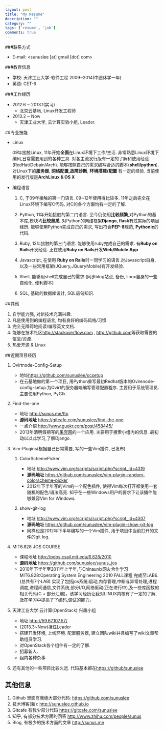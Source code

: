 ```yaml
---
layout: post
title: "My Resume"
description: ""
category: ""
tags: ['resume', 'job']
comments: true
---
```



###联系方式
* E-mail: <sunuslee [at] gmail [dot] com>

###教育信息
* 学校: 天津工业大学-软件工程 2009~2014(中途休学一年)
* 英语: CET-6

###工作经历
* 2012.6 ~ 2013.1(实习)
    * 北京云基地, Linux开发工程师
* 2013.2 ~ Now
    * 天津工业大学, 云计算实验小组, Leader.


##专业技能
    
* Linux

    09年接触Linux, 11年开始**全面**在Linux环境下工作/生活. 非常熟悉Linux环境下编码,日常需要用到的各种工具. 对各主流发行版有一定的了解和使用经验(RedHat/Debain/Arch). 能够按照自己的需求编写合适的脚本(**shell/python**). 对Linux下的**服务器**, **网络配置,故障诊断**, **环境搭建/配置** 有一定的经验. 当前使用的发行版是**ArchLinux & OS X**

* 编程语言
    1. C, 于09年接触的第一门语言. 09~12年使用得比较多. 11年之后完全在Linux环境下编写C代码, 对C的各个方面均有一定的了解.

    2. Python, 11年开始接触的第二门语言. 至今仍使用**比较频繁**,对Python的基本库,模块均**比较熟悉**. 对Python的网络框架**Django, flask**有过实际的项目经历. 能够使用Python完成自己的需求, 写出符合**PEP-8**规范, **Pythonic**的代码.

    3. Ruby, 12年接触的第三门语言. 能够使用ruby完成自己的需求. 有**Ruby on Rails**开发经验. 正在使用**Ruby on Rails**开发**Web/Mobile App**

    4. Javascript, 在使用 **Ruby on Rails**时一同学习的语言.对Javascript自身,以及一些常用框架(JQuery,JQueryMobile)有开发经验.

    5. Shell, 能够用shell完成自己的需求.(同步blog站点, 备份, linux自身的一些自动化, 便利脚本)

    6. SQL, 基础的数据库设计, SQL语句知识.

##其他
1. 自学能力强, 对新技术充满兴趣.
2. 凡是使用到的编程语言, 均有良好的编码风格/习惯.
3. 完全无障碍地阅读/编写英文文档.
4. 能够在技术社区<http://stackoverflow.com> , <http://github.com>等获取需要的信息/资源.
5. 热爱开源 & Linux

##近期项目经历
1. Ovirtnode-Config-Setup
   * 地址<https://github.com/sunuslee/ocsetup>
   * 在云基地做的第一个项目, 用Python重写最初Redhat版本的Ovirenode-config-setup.为Ovirt的服务器端编写管理配置程序. 主要用于系统管理员. 主要使用Python, PyGtk.

2. Find-the-one
   * 地址 <http://sunus.me/fto>
   * __源码地址__ <https://gitcafe.com/sunuslee/find-the-one>
   * 一点介绍 <http://www.guokr.com/post/458445/>
   * 2013年清明假期写的[果壳网][3]的一个应用. 主要用于搜索小组内的信息. 最初动以以此学习,了解Django.

3. Vim-Plugins(根据自己日常需要, 写的一些Vim插件, 已发布)

   1. ColorSchemePicker
       * 地址 <http://www.vim.org/scripts/script.php?script_id=4319>
       * __源码地址__ <https://github.com/sunuslee/vim-plugin-random-colorscheme-picker>
       * 2012年下半年写的Vim的一个配色插件, 使得Vim每次打开都使用一套随机的配色/语法高亮. 知乎在一些Windows用户的要求下让该插件能够兼容Vim for Windows.

   2. show-git-log
       * 地址 <http://www.vim.org/scripts/script.php?script_id=4307>
       * __源码地址__ <https://github.com/sunuslee/vim-plugin-show-git-log>
       * 同样也是2012年下半年编写的一个Vim插件, 用于项目中当前打开的文件的git log.

4. MIT6.828 JOS COURSE
    * 课程地址 <http://pdos.csail.mit.edu/6.828/2010>
    * __源码地址__ <https://github.com/sunuslee/sunus_jos>
    * 2010年下半年至2011年上半年,与Chinaunix网友合作学习MIT6.828:Operating System Engineering 2010 FALL课程 完成至LAB6.(总共有7个LAB) 实现了包括jos系统:启动,内存管理,中断与异常处理,进程调度,进程间通信,文件系统,部分I/O,网络驱动(正在进行中),及一些库函数的相关代码(C + 部分汇编)。该学习经历让我对LINUX内核有了一定的了解,及在学习中提高了了编码,调试的能力。

5. 天津工业大学 云计算(OpenStack) 兴趣小组
    * 地址 <http://59.67.107.57/>
    * (2013.3~Now)担任Leader
    * 搭建开发环境, 上线环境. 配置服务器, 建立团队wiki并且编写了wiki文章帮助组员学习.
    * 对OpenStack各个组件有一定的了解.
    * 招募新人.
    * 组内各种杂事.

6. 还有其他的一些项目比较久远. 代码基本都在[https://github/sunuslee][6]

## 其他信息
1. Github 里面有我绝大部分代码: <https://github.com/sunuslee>
2. 技术博客(新): <http://sunuslee.github.io>
2. Gitcafe 有我少部分代码 <https://gitcafe.com/sunuslee>
3. 知乎, 有部分技术方面的回答 <http://www.zhihu.com/people/sunus>
4. Blog, 有极少的技术方面的文章 <http://sunus.me>


[1]: https://github.com/sunuslee/ocsetup
[2]: https://gitcafe.com/sunuslee/find-the-one
[3]: http://www.guokr.com
[4]: http://www.vim.org/scripts/script.php?script_id=4319
[5]: http://www.vim.org/scripts/script.php?script_id=4307
[6]: https://github.com/sunuslee
[7]: http://www.vim.org/account/profile.php?user_id=58501
[8]: http://pdos.csail.mit.edu/6.828/2010
[9]: http://59.67.107.57
[10]: http://sunuslee.github.io
